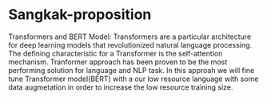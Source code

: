 # Sangkak-proposition

Transformers and BERT Model:
Transformers are a particular architecture for deep learning models that revolutionized natural language processing.
The defining characteristic for a Transformer is the self-attention mechanism. Tranformer approach has been proven to be the most performing solution for language and NLP task. 
In this approah we will fine tune Transformer model(BERT) with a our low resource language  with some data augmetation in order to increase the low resource training size.
